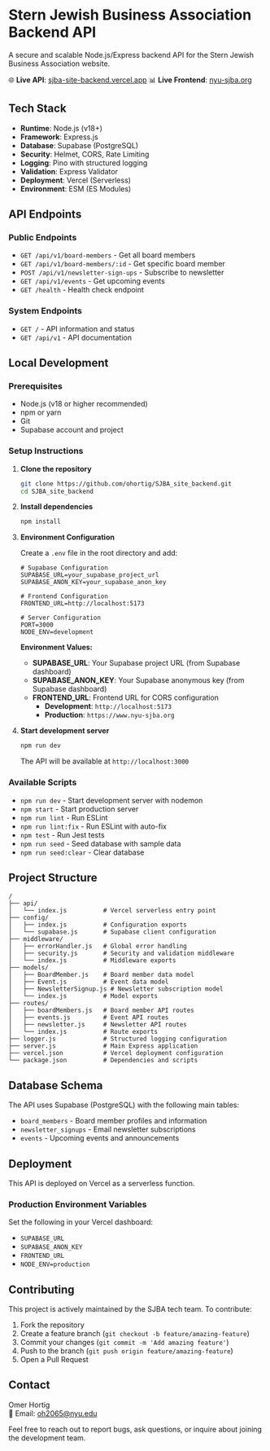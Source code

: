 # Stern Jewish Business Association Backend API

A secure and scalable Node.js/Express backend API for the Stern Jewish Business Association website.

🌐 **Live API**: [sjba-site-backend.vercel.app](https://sjba-site-backend.vercel.app)
📊 **Live Frontend**: [nyu-sjba.org](https://www.nyu-sjba.org)

## Tech Stack

- **Runtime**: Node.js (v18+)
- **Framework**: Express.js
- **Database**: Supabase (PostgreSQL)
- **Security**: Helmet, CORS, Rate Limiting
- **Logging**: Pino with structured logging
- **Validation**: Express Validator
- **Deployment**: Vercel (Serverless)
- **Environment**: ESM (ES Modules)

## API Endpoints

### Public Endpoints
- `GET /api/v1/board-members` - Get all board members
- `GET /api/v1/board-members/:id` - Get specific board member
- `POST /api/v1/newsletter-sign-ups` - Subscribe to newsletter
- `GET /api/v1/events` - Get upcoming events
- `GET /health` - Health check endpoint

### System Endpoints
- `GET /` - API information and status
- `GET /api/v1` - API documentation

## Local Development

### Prerequisites
- Node.js (v18 or higher recommended)
- npm or yarn
- Git
- Supabase account and project

### Setup Instructions

1. **Clone the repository**
   ```bash
   git clone https://github.com/ohortig/SJBA_site_backend.git
   cd SJBA_site_backend
   ```

2. **Install dependencies**
   ```bash
   npm install
   ```

3. **Environment Configuration**
   
   Create a `.env` file in the root directory and add:
   ```env
   # Supabase Configuration
   SUPABASE_URL=your_supabase_project_url
   SUPABASE_ANON_KEY=your_supabase_anon_key
   
   # Frontend Configuration
   FRONTEND_URL=http://localhost:5173
   
   # Server Configuration
   PORT=3000
   NODE_ENV=development
   ```
   
   **Environment Values:**
   - **SUPABASE_URL**: Your Supabase project URL (from Supabase dashboard)
   - **SUPABASE_ANON_KEY**: Your Supabase anonymous key (from Supabase dashboard)
   - **FRONTEND_URL**: Frontend URL for CORS configuration
     - **Development**: `http://localhost:5173`
     - **Production**: `https://www.nyu-sjba.org`

4. **Start development server**
   ```bash
   npm run dev
   ```
   
   The API will be available at `http://localhost:3000`

### Available Scripts

- `npm run dev` - Start development server with nodemon
- `npm start` - Start production server
- `npm run lint` - Run ESLint
- `npm run lint:fix` - Run ESLint with auto-fix
- `npm test` - Run Jest tests
- `npm run seed` - Seed database with sample data
- `npm run seed:clear` - Clear database

## Project Structure

```
/
├── api/
│   └── index.js          # Vercel serverless entry point
├── config/
│   ├── index.js          # Configuration exports
│   └── supabase.js       # Supabase client configuration
├── middleware/
│   ├── errorHandler.js   # Global error handling
│   ├── security.js       # Security and validation middleware
│   └── index.js          # Middleware exports
├── models/
│   ├── BoardMember.js    # Board member data model
│   ├── Event.js          # Event data model
│   ├── NewsletterSignup.js # Newsletter subscription model
│   └── index.js          # Model exports
├── routes/
│   ├── boardMembers.js   # Board member API routes
│   ├── events.js         # Event API routes
│   ├── newsletter.js     # Newsletter API routes
│   └── index.js          # Route exports
├── logger.js             # Structured logging configuration
├── server.js             # Main Express application
├── vercel.json           # Vercel deployment configuration
└── package.json          # Dependencies and scripts
```

## Database Schema

The API uses Supabase (PostgreSQL) with the following main tables:
- `board_members` - Board member profiles and information
- `newsletter_signups` - Email newsletter subscriptions
- `events` - Upcoming events and announcements

## Deployment

This API is deployed on Vercel as a serverless function.

### Production Environment Variables
Set the following in your Vercel dashboard:
- `SUPABASE_URL`
- `SUPABASE_ANON_KEY`
- `FRONTEND_URL`
- `NODE_ENV=production`

## Contributing

This project is actively maintained by the SJBA tech team. To contribute:

1. Fork the repository
2. Create a feature branch (`git checkout -b feature/amazing-feature`)
3. Commit your changes (`git commit -m 'Add amazing feature'`)
4. Push to the branch (`git push origin feature/amazing-feature`)
5. Open a Pull Request

## Contact

Omer Hortig  
📧 Email: [oh2065@nyu.edu](mailto:oh2065@nyu.edu)

Feel free to reach out to report bugs, ask questions, or inquire about joining the development team.